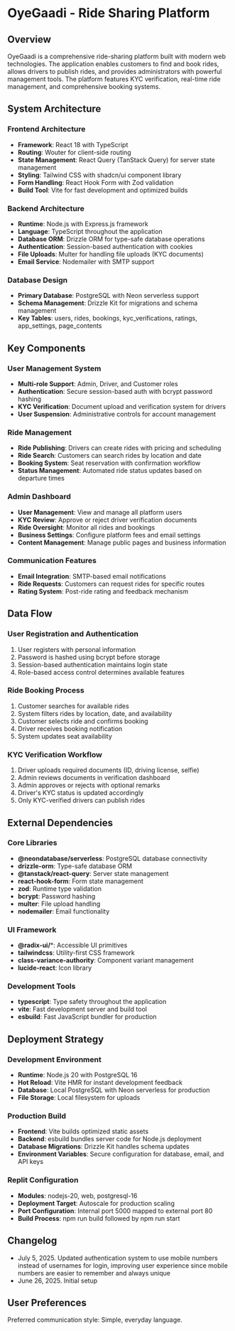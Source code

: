 # OyeGaadi - Ride Sharing Platform

## Overview

OyeGaadi is a comprehensive ride-sharing platform built with modern web technologies. The application enables customers to find and book rides, allows drivers to publish rides, and provides administrators with powerful management tools. The platform features KYC verification, real-time ride management, and comprehensive booking systems.

## System Architecture

### Frontend Architecture
- **Framework**: React 18 with TypeScript
- **Routing**: Wouter for client-side routing
- **State Management**: React Query (TanStack Query) for server state management
- **Styling**: Tailwind CSS with shadcn/ui component library
- **Form Handling**: React Hook Form with Zod validation
- **Build Tool**: Vite for fast development and optimized builds

### Backend Architecture
- **Runtime**: Node.js with Express.js framework
- **Language**: TypeScript throughout the application
- **Database ORM**: Drizzle ORM for type-safe database operations
- **Authentication**: Session-based authentication with cookies
- **File Uploads**: Multer for handling file uploads (KYC documents)
- **Email Service**: Nodemailer with SMTP support

### Database Design
- **Primary Database**: PostgreSQL with Neon serverless support
- **Schema Management**: Drizzle Kit for migrations and schema management
- **Key Tables**: users, rides, bookings, kyc_verifications, ratings, app_settings, page_contents

## Key Components

### User Management System
- **Multi-role Support**: Admin, Driver, and Customer roles
- **Authentication**: Secure session-based auth with bcrypt password hashing
- **KYC Verification**: Document upload and verification system for drivers
- **User Suspension**: Administrative controls for account management

### Ride Management
- **Ride Publishing**: Drivers can create rides with pricing and scheduling
- **Ride Search**: Customers can search rides by location and date
- **Booking System**: Seat reservation with confirmation workflow
- **Status Management**: Automated ride status updates based on departure times

### Admin Dashboard
- **User Management**: View and manage all platform users
- **KYC Review**: Approve or reject driver verification documents
- **Ride Oversight**: Monitor all rides and bookings
- **Business Settings**: Configure platform fees and email settings
- **Content Management**: Manage public pages and business information

### Communication Features
- **Email Integration**: SMTP-based email notifications
- **Ride Requests**: Customers can request rides for specific routes
- **Rating System**: Post-ride rating and feedback mechanism

## Data Flow

### User Registration and Authentication
1. User registers with personal information
2. Password is hashed using bcrypt before storage
3. Session-based authentication maintains login state
4. Role-based access control determines available features

### Ride Booking Process
1. Customer searches for available rides
2. System filters rides by location, date, and availability
3. Customer selects ride and confirms booking
4. Driver receives booking notification
5. System updates seat availability

### KYC Verification Workflow
1. Driver uploads required documents (ID, driving license, selfie)
2. Admin reviews documents in verification dashboard
3. Admin approves or rejects with optional remarks
4. Driver's KYC status is updated accordingly
5. Only KYC-verified drivers can publish rides

## External Dependencies

### Core Libraries
- **@neondatabase/serverless**: PostgreSQL database connectivity
- **drizzle-orm**: Type-safe database ORM
- **@tanstack/react-query**: Server state management
- **react-hook-form**: Form state management
- **zod**: Runtime type validation
- **bcrypt**: Password hashing
- **multer**: File upload handling
- **nodemailer**: Email functionality

### UI Framework
- **@radix-ui/***: Accessible UI primitives
- **tailwindcss**: Utility-first CSS framework
- **class-variance-authority**: Component variant management
- **lucide-react**: Icon library

### Development Tools
- **typescript**: Type safety throughout the application
- **vite**: Fast development server and build tool
- **esbuild**: Fast JavaScript bundler for production

## Deployment Strategy

### Development Environment
- **Runtime**: Node.js 20 with PostgreSQL 16
- **Hot Reload**: Vite HMR for instant development feedback
- **Database**: Local PostgreSQL with Neon serverless for production
- **File Storage**: Local filesystem for uploads

### Production Build
- **Frontend**: Vite builds optimized static assets
- **Backend**: esbuild bundles server code for Node.js deployment
- **Database Migrations**: Drizzle Kit handles schema updates
- **Environment Variables**: Secure configuration for database, email, and API keys

### Replit Configuration
- **Modules**: nodejs-20, web, postgresql-16
- **Deployment Target**: Autoscale for production scaling
- **Port Configuration**: Internal port 5000 mapped to external port 80
- **Build Process**: npm run build followed by npm run start

## Changelog
- July 5, 2025. Updated authentication system to use mobile numbers instead of usernames for login, improving user experience since mobile numbers are easier to remember and always unique
- June 26, 2025. Initial setup

## User Preferences
Preferred communication style: Simple, everyday language.